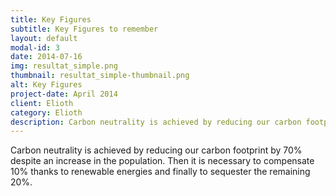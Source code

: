 ```yaml
---
title: Key Figures
subtitle: Key Figures to remember
layout: default
modal-id: 3
date: 2014-07-16
img: resultat_simple.png
thumbnail: resultat_simple-thumbnail.png
alt: Key Figures
project-date: April 2014
client: Elioth
category: Elioth
description: Carbon neutrality is achieved by reducing our carbon footprint by 70% despite an increase in the population. Then it is necessary to compensate 10% thanks to renewable energies and finally to sequester the remaining 20%.
---
```


Carbon neutrality is achieved by reducing our carbon footprint by 70% despite an increase in the population. Then it is necessary to compensate 10% thanks to renewable energies and finally to sequester the remaining 20%.